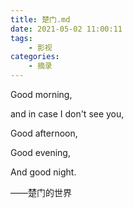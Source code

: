 ```yaml
---
title: 楚门.md
date: 2021-05-02 11:00:11
tags:
    - 影视
categories:
    - 摘录
---
```


Good morning,

and in case I don't see you,

Good afternoon,

Good evening,

And good night.



——楚门的世界

